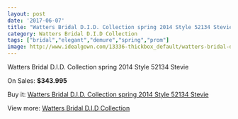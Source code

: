 ```yaml
---
layout: post
date: '2017-06-07'
title: "Watters Bridal D.I.D. Collection spring 2014 Style 52134 Stevie"
category: Watters Bridal D.I.D Collection
tags: ["bridal","elegant","demure","spring","prom"]
image: http://www.idealgown.com/13336-thickbox_default/watters-bridal-did-collection-spring-2014-style-52134-stevie.jpg
---
```

Watters Bridal D.I.D. Collection spring 2014 Style 52134 Stevie

On Sales: **$343.995**
<a href="https://www.idealgown.com/en/watters-bridal-did-collection/5359-watters-bridal-did-collection-spring-2014-style-52134-stevie.html"><amp-img layout="responsive" width="600" height="600" src="//www.idealgown.com/13336-thickbox_default/watters-bridal-did-collection-spring-2014-style-52134-stevie.jpg" alt="Watters Bridal D.I.D. Collection spring 2014 Style 52134 Stevie 0" /></a>
<a href="https://www.idealgown.com/en/watters-bridal-did-collection/5359-watters-bridal-did-collection-spring-2014-style-52134-stevie.html"><amp-img layout="responsive" width="600" height="600" src="//www.idealgown.com/13337-thickbox_default/watters-bridal-did-collection-spring-2014-style-52134-stevie.jpg" alt="Watters Bridal D.I.D. Collection spring 2014 Style 52134 Stevie 1" /></a>

Buy it: [Watters Bridal D.I.D. Collection spring 2014 Style 52134 Stevie](https://www.idealgown.com/en/watters-bridal-did-collection/5359-watters-bridal-did-collection-spring-2014-style-52134-stevie.html "Watters Bridal D.I.D. Collection spring 2014 Style 52134 Stevie")

View more: [Watters Bridal D.I.D Collection](https://www.idealgown.com/en/78-watters-bridal-did-collection "Watters Bridal D.I.D Collection")